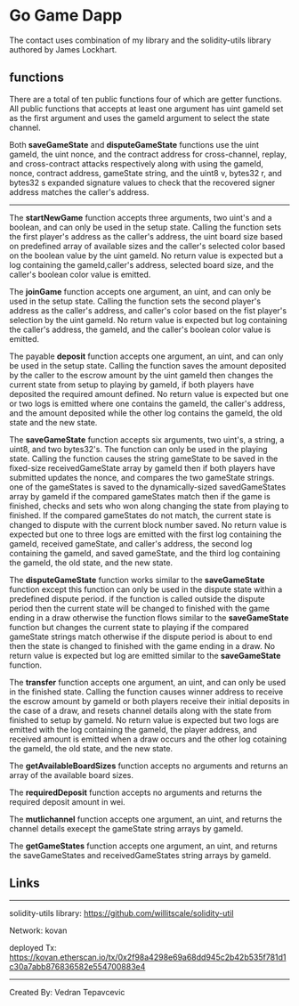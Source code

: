 # Go Game Dapp

The contact uses combination of my library and the solidity-utils library authored by James Lockhart.

## functions

There are a total of ten public functions four of which are getter functions. All public functions that accepts at least one argument has uint gameId set as the first argument and uses the gameId argument to select the state channel. 

Both **saveGameState** and **disputeGameState** functions  use the uint gameId, the uint nonce, and the contract address for cross-channel, replay, and cross-contract attacks respectively along with using the gameId, nonce, contract address, gameState string, and the uint8 v, bytes32 r, and bytes32 s expanded signature values to check that the recovered signer address matches the caller's address.

---

The **startNewGame** function accepts three arguments, two uint's and a boolean, and can only be used in the setup state. Calling the function sets the first player's address as the caller's address, the uint board size based on predefined array of available sizes and the caller's selected color based on the boolean value by the uint gameId. No return value is expected but a log containing the gameId,caller's address, selected board size, and the caller's boolean color value is emitted.

The **joinGame** function accepts one argument, an uint, and can only be used in the setup state. Calling the function sets the second player's address as the caller's address, and caller's color based on the fist player's selection by the uint gameId. No return value is expected but log containing the caller's address, the gameId, and the caller's boolean color value is emitted.

The payable **deposit** function accepts one argument, an uint, and can only be used in the setup state. Calling the function saves the amount deposited by the caller to the escrow amount by the uint gameId then changes the current state from setup to playing by gameId, if both players have deposited the required amount defined. No return value is expected but one or two logs is emitted where one contains the gameId, the caller's address, and the amount deposited while the other log contains the gameId, the old state and the new state.

The **saveGameState** function accepts six arguments, two uint's, a string, a uint8, and two bytes32's. The function can only be used in the playing state. Calling the function causes the string gameState to be saved in the fixed-size receivedGameState array by gameId then if both players have submitted updates the nonce, and compares the two gameState strings. one of the gameStates is saved to the dynamically-sized savedGameStates array by gameId if the compared gameStates match then if the game is finished, checks and sets who won along changing the state from playing to finished. If the compared gameStates do not match, the current state is changed to dispute with the current block number saved. No return value is expected but one to three logs are emitted with the first log containing the gameId, received gameState, and caller's address, the second log containing the gameId, and saved gameState, and the third log containing the gameId, the old state, and the new state.

The **disputeGameState** function works similar to the **saveGameState** function except this function can only be used in the dispute state within a predefined dispute period. if the function is called outside the dispute period then the current state will be changed to finished with the game ending in a draw otherwise the function flows similar to the **saveGameState** function but changes the current state to playing if the compared gameState strings match otherwise if the dispute period is about to end then the state is changed to finished with the game ending in a draw. No return value is expected but log are emitted similar to the **saveGameState** function.

The **transfer** function accepts one argument, an uint, and can only be used in the finished state. Calling the function causes winner address to receive the escrow amount by gameId or both players receive their initial deposits in the case of a draw, and resets channel details along with the state from finished to setup by gameId. No return value is expected but two logs are emitted with the log containing the gameId, the player address, and received amount is emitted when a draw occurs and the other log cotaining the gameId, the old state, and the new state.

The **getAvailableBoardSizes** function accepts no arguments and returns an array of the available board sizes.

The **requiredDeposit** function accepts no arguments and returns the required deposit amount in wei.

The **mutlichannel** function accepts one argument, an uint, and returns the channel details execept the gameState string arrays by gameId.

The **getGameStates** function accepts one argument, an uint, and returns the saveGameStates and receivedGameStates string arrays by gameId.

## Links

---
solidity-utils library: https://github.com/willitscale/solidity-util

Network: kovan

deployed Tx: https://kovan.etherscan.io/tx/0x2f98a4298e69a68dd945c2b42b535f781d1c30a7abb876836582e554700883e4

---
Created By: Vedran Tepavcevic